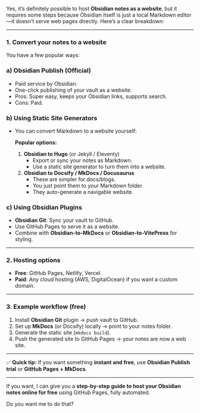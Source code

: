 Yes, it’s definitely possible to host **Obsidian notes as a website**, but it requires some steps because Obsidian itself is just a local Markdown editor—it doesn’t serve web pages directly. Here’s a clear breakdown:

---

### **1. Convert your notes to a website**

You have a few popular ways:

### **a) Obsidian Publish (Official)**

- Paid service by Obsidian.
- One-click publishing of your vault as a website.
- Pros: Super easy, keeps your Obsidian links, supports search.
- Cons: Paid.

### **b) Using Static Site Generators**

- You can convert Markdown to a website yourself:
    
    **Popular options:**
    
    1. **Obsidian to Hugo** (or Jekyll / Eleventy)
        - Export or sync your notes as Markdown.
        - Use a static site generator to turn them into a website.
    2. **Obsidian to Docsify / MkDocs / Docusaurus**
        - These are simpler for docs/blogs.
        - You just point them to your Markdown folder.
        - They auto-generate a navigable website.

### **c) Using Obsidian Plugins**

- **Obsidian Git**: Sync your vault to GitHub.
- Use GitHub Pages to serve it as a website.
- Combine with **Obsidian-to-MkDocs** or **Obsidian-to-VitePress** for styling.

---

### **2. Hosting options**

- **Free**: GitHub Pages, Netlify, Vercel.
- **Paid**: Any cloud hosting (AWS, DigitalOcean) if you want a custom domain.

---

### **3. Example workflow (free)**

1. Install **Obsidian Git** plugin → push vault to GitHub.
2. Set up **MkDocs** (or Docsify) locally → point to your notes folder.
3. Generate the static site (`mkdocs build`).
4. Push the generated site to GitHub Pages → your notes are now a web site.

---

✅ **Quick tip:** If you want something **instant and free**, use **Obsidian Publish trial** or **GitHub Pages + MkDocs**.

---

If you want, I can give you a **step-by-step guide to host your Obsidian notes online for free** using GitHub Pages, fully automated.

Do you want me to do that?